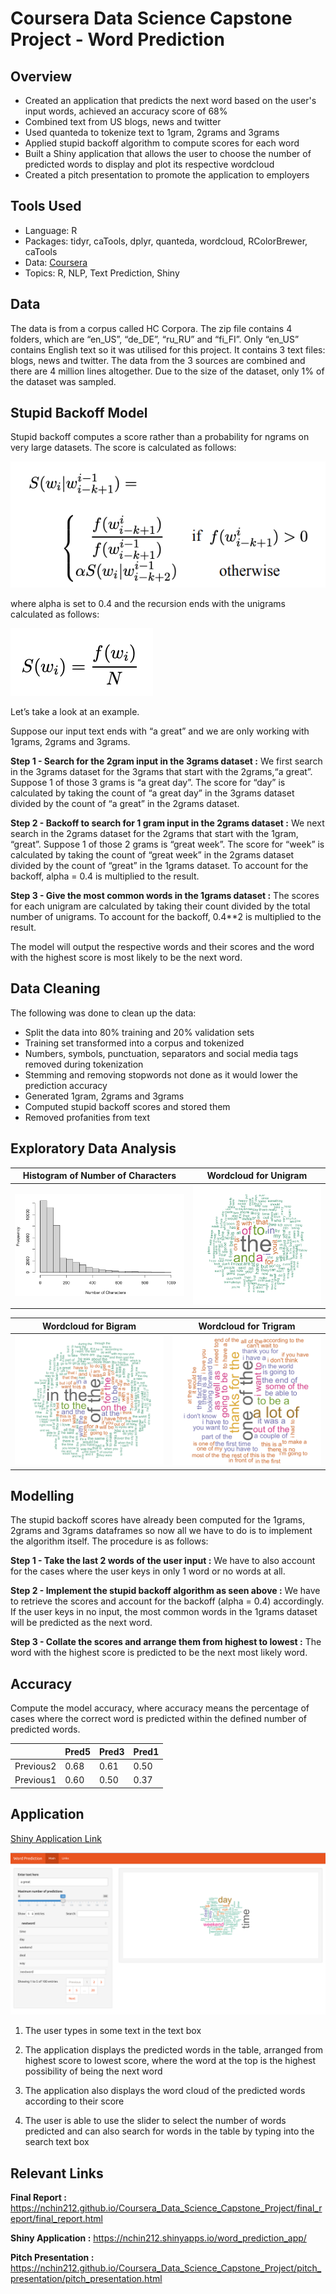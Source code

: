 # Coursera Data Science Capstone Project - Word Prediction
  
## Overview
  
- Created an application that predicts the next word based on the user's input words, achieved an accuracy score of 68%
- Combined text from US blogs, news and twitter
- Used quanteda to tokenize text to 1gram, 2grams and 3grams
- Applied stupid backoff algorithm to compute scores for each word
- Built a Shiny application that allows the user to choose the number of predicted words to display and plot its respective wordcloud
- Created a pitch presentation to promote the application to employers

## Tools Used

- Language: R
- Packages: tidyr, caTools, dplyr, quanteda, wordcloud, RColorBrewer, caTools
- Data: [Coursera](https://d396qusza40orc.cloudfront.net/dsscapstone/dataset/Coursera-SwiftKey.zip)
- Topics: R, NLP, Text Prediction, Shiny

## Data

The data is from a corpus called HC Corpora. The zip file contains 4 folders, which are “en\_US”, “de\_DE”, “ru\_RU” and “fi\_FI”. Only
“en\_US” contains English text so it was utilised for this project. It contains 3 text files: blogs, news and twitter. The data from the 3 sources are combined and there are 4 million lines altogether. Due to the size of the dataset, only 1% of the dataset was sampled.

## Stupid Backoff Model

Stupid backoff computes a score rather than a probability for ngrams on very large datasets. The score is
calculated as follows:

![png](https://github.com/nchin212/Coursera_Data_Science_Capstone_Project/blob/gh-pages/final_report/stupid_backoff1.png)

where alpha is set to 0.4 and the recursion ends with the unigrams calculated as follows:

![png](https://github.com/nchin212/Coursera_Data_Science_Capstone_Project/blob/gh-pages/final_report/stupid_backoff2.png)

Let’s take a look at an example.

Suppose our input text ends with “a great” and we are only working with
1grams, 2grams and 3grams.

**Step 1 - Search for the 2gram input in the 3grams dataset :** We first search in the 3grams dataset for the 3grams that start with the
2grams,“a great”. Suppose 1 of those 3 grams is “a great day”. The score for “day” is calculated by taking the count of “a great day” in the
3grams dataset divided by the count of “a great” in the 2grams dataset.

**Step 2 - Backoff to search for 1 gram input in the 2grams dataset :** We next search in the 2grams dataset for the 2grams that start with the
1gram, “great”. Suppose 1 of those 2 grams is “great week”. The score for “week” is calculated by taking the count of “great week” in the
2grams dataset divided by the count of “great” in the 1grams dataset. To account for the backoff, alpha = 0.4 is multiplied to the result.

**Step 3 - Give the most common words in the 1grams dataset :** The scores for each unigram are calculated by taking their count divided by
the total number of unigrams. To account for the backoff, 0.4\*\*2 is multiplied to the result.

The model will output the respective words and their scores and the word with the highest score is most likely to be the next word.

## Data Cleaning

The following was done to clean up the data:

- Split the data into 80% training and 20% validation sets
- Training set transformed into a corpus and tokenized
- Numbers, symbols, punctuation, separators and social media tags removed during tokenization
- Stemming and removing stopwords not done as it would lower the prediction accuracy
- Generated 1gram, 2grams and 3grams
- Computed stupid backoff scores and stored them
- Removed profanities from text

## Exploratory Data Analysis

Histogram of Number of Characters |  Wordcloud for Unigram
:-------------------------:|:-------------------------:
<img src="https://github.com/nchin212/Coursera_Data_Science_Capstone_Project/blob/gh-pages/exploratory_data_analysis/hist.png" width="100%"> | <img src="https://github.com/nchin212/Coursera_Data_Science_Capstone_Project/blob/gh-pages/exploratory_data_analysis/unigram.png" width="100%">

Wordcloud for Bigram |  Wordcloud for Trigram
:-------------------------:|:-------------------------:
<img src="https://github.com/nchin212/Coursera_Data_Science_Capstone_Project/blob/gh-pages/exploratory_data_analysis/bigram.png" width="100%"> | <img src="https://github.com/nchin212/Coursera_Data_Science_Capstone_Project/blob/gh-pages/exploratory_data_analysis/trigram.png" width="100%">

## Modelling

The stupid backoff scores have already been computed for the 1grams, 2grams and 3grams dataframes so now all we have to do is to implement the algorithm itself. The procedure is as follows:

**Step 1 - Take the last 2 words of the user input :** We have to also account for the cases where the user keys in only 1 word or no words at all.

**Step 2 - Implement the stupid backoff algorithm as seen above :** We have to retrieve the scores and account for the backoff (alpha = 0.4) accordingly. If the user keys in no input, the most common words in the 1grams dataset will be predicted as the next word.

**Step 3 - Collate the scores and arrange them from highest to lowest :** The word with the highest score is predicted to be the next most likely word.

## Accuracy

Compute the model accuracy, where accuracy means the percentage of cases where the correct word is predicted within the defined number of predicted words. 

|           | Pred5 | Pred3 | Pred1 |
|-----------|-------|-------|-------|
| Previous2 | 0.68  | 0.61  | 0.50  |
| Previous1 | 0.60  | 0.50  | 0.37  |

## Application

[Shiny Application Link](https://nchin212.shinyapps.io/word_prediction_app/)

![png](https://github.com/nchin212/Coursera_Data_Science_Capstone_Project/blob/gh-pages/pitch_presentation/user_interface.png)

1. The user types in some text in the text box

2. The application displays the predicted words in the table, arranged from highest score to lowest score, where the word at the top is the highest possibility of being the next word

3. The application also displays the word cloud of the predicted words according to their score

4. The user is able to use the slider to select the number of words predicted and can also search for words in the table by typing into the search text box



## Relevant Links

**Final Report :** https://nchin212.github.io/Coursera_Data_Science_Capstone_Project/final_report/final_report.html

**Shiny Application :** https://nchin212.shinyapps.io/word_prediction_app/

**Pitch Presentation :** https://nchin212.github.io/Coursera_Data_Science_Capstone_Project/pitch_presentation/pitch_presentation.html



